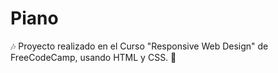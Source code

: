 # Piano
:notes: Proyecto realizado en el Curso "Responsive Web Design" de FreeCodeCamp,  usando HTML y CSS. :musical_keyboard:
 

